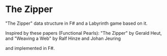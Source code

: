 # The Zipper
"The Zipper" data structure in F# and a Labyrinth game based on it.


Inspired by these papers (Functional Pearls):
  "The Zipper" by Gerald Heut, and 
  "Weaving a Web" by Ralf Hinze and Johan Jeuring
  
 and implemented in F#.

